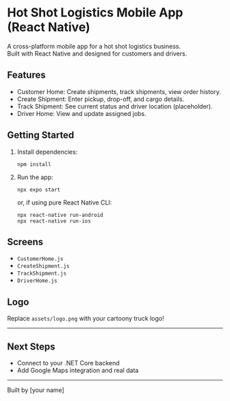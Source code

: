 # Hot Shot Logistics Mobile App (React Native)

A cross-platform mobile app for a hot shot logistics business.  
Built with React Native and designed for customers and drivers.

## Features

- Customer Home: Create shipments, track shipments, view order history.
- Create Shipment: Enter pickup, drop-off, and cargo details.
- Track Shipment: See current status and driver location (placeholder).
- Driver Home: View and update assigned jobs.

## Getting Started

1. Install dependencies:
    ```
    npm install
    ```

2. Run the app:
    ```
    npx expo start
    ```
    or, if using pure React Native CLI:
    ```
    npx react-native run-android
    npx react-native run-ios
    ```

## Screens

- `CustomerHome.js`
- `CreateShipment.js`
- `TrackShipment.js`
- `DriverHome.js`

## Logo

Replace `assets/logo.png` with your cartoony truck logo!

---

## Next Steps

- Connect to your .NET Core backend
- Add Google Maps integration and real data

---

Built by [your name]
